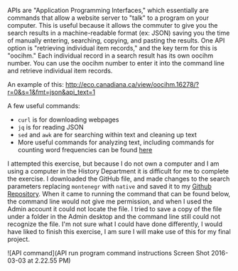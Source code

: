 APIs are "Application Programming Interfaces," which essentially are commands that allow a website server to "talk" to a program on your computer. This is useful because it allows the commuter to give you the search results in a machine-readable format (ex: JSON) saving you the time of manually entering, searching, copying, and pasting the results. One API option is "retrieving individual item records," and the key term for this is "oocihm." Each individual record in a search result has its own oocihm number. You can use the oocihm number to enter it into the command line and retrieve individual item records. 

An example of this: http://eco.canadiana.ca/view/oocihm.16278/?r=0&s=1&fmt=json&api_text=1 

A few useful commands:

* `curl` is for downloading webpages
* `jq`	is for reading JSON
* `sed` and `awk`  are for searching within text and cleaning up text
* More useful commands for analyzing text, including commands for counting word frequencies can be found [here](http://williamjturkel.net/2013/06/15/basic-text-analysis-with-command-line-tools-in-linux/)

I attempted this exercise, but because I do not own a computer and I am using a computer in the History Department it is difficult for me to complete the exercise. I downloaded the GitHub file, and made changes to the search parameters replacing `montenegr` with `native` and saved it to my [Github Repository](https://github.com/1991MelJ/Open-Notebook-/blob/master/module%202/Exercise-3-APIs-1991MelJ.api-ex-mac.sh). When it came to running the command that can be found below, the command line would not give me permission, and when I used the Admin account it could not locate the file. I tried to save a copy of the file under a folder in the Admin desktop and the command line still could not recognize the file. I'm not sure what I could have done differently, I would have liked to finish this exercise, I am sure I will make use of this for my final project.

![API command](API run program command instructions Screen Shot 2016-03-03 at 2.22.55 PM) 